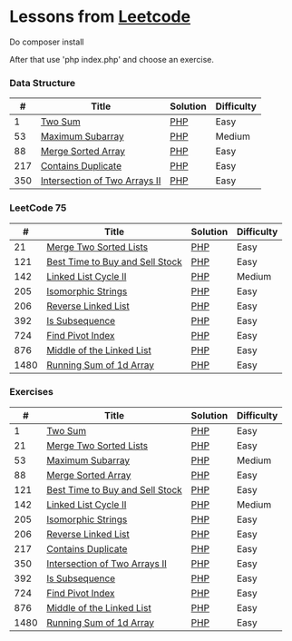 Lessons from [Leetcode](https://leetcode.com/)
========

Do composer install

After that use 'php index.php' and choose an exercise.

### Data Structure
| #   | Title | Solution                                                                                                          | Difficulty |
|-----| ----- |-------------------------------------------------------------------------------------------------------------------|------------|
| 1   |[Two Sum](https://leetcode.com/problems/two-sum/)| [PHP](https://github.com/shadar147/leetcode/blob/master/DataStructure/LevelOne/DayTwo/Exercise1/Solution.php)     | Easy       |
| 53  |[Maximum Subarray](https://leetcode.com/problems/maximum-subarray)| [PHP](https://github.com/shadar147/leetcode/blob/master/DataStructure/LevelOne/DayOne/Exercise51/Solution.php)    | Medium     |
| 88  |[Merge Sorted Array](https://leetcode.com/problems/merge-sorted-array)| [PHP](https://github.com/shadar147/leetcode/blob/master/DataStructure/LevelOne/DayTwo/Exercise88/Solution.php)    | Easy     |
| 217 |[Contains Duplicate](https://leetcode.com/problems/contains-duplicate)| [PHP](https://github.com/shadar147/leetcode/blob/master/DataStructure/LevelOne/DayOne/Exercise217/Solution.php)   | Easy       |
| 350 |[Intersection of Two Arrays II](https://leetcode.com/problems/intersection-of-two-arrays-ii)| [PHP](https://github.com/shadar147/leetcode/blob/master/DataStructure/LevelOne/DayThree/Exercise350/Solution.php) | Easy       |

### LeetCode 75
| #    | Title | Solution                                                                                                       | Difficulty |
|------| ----- |----------------------------------------------------------------------------------------------------------------|------------|
| 21   |[Merge Two Sorted Lists](https://leetcode.com/problems/merge-two-sorted-lists)| [PHP](https://github.com/shadar147/leetcode/blob/master/Leetcode75/LevelOne/DayThree/Exercise21/Solution.php)  | Easy       |
| 121  |[Best Time to Buy and Sell Stock](https://leetcode.com/problems/best-time-to-buy-and-sell-stock)| [PHP](https://github.com/shadar147/leetcode/blob/master/Leetcode75/LevelOne/DayFive/Exercise121/Solution.php)  | Easy     |
| 142  |[Linked List Cycle II](https://leetcode.com/problems/linked-list-cycle-ii)| [PHP](https://github.com/shadar147/leetcode/blob/master/Leetcode75/LevelOne/DayFour/Exercise142/Solution.php)  | Medium     |
| 205  |[Isomorphic Strings](https://leetcode.com/problems/isomorphic-strings)| [PHP](https://github.com/shadar147/leetcode/blob/master/Leetcode75/LevelOne/DayTwo/Exercise205/Solution.php)   | Easy       |
| 206  |[Reverse Linked List](https://leetcode.com/problems/reverse-linked-list)| [PHP](https://github.com/shadar147/leetcode/blob/master/Leetcode75/LevelOne/DayThree/Exercise206/Solution.php) | Easy       |
| 392  |[Is Subsequence](https://leetcode.com/problems/is-subsequence)| [PHP](https://github.com/shadar147/leetcode/blob/master/Leetcode75/LevelOne/DayTwo/Exercise392/Solution.php)   | Easy       |
| 724  |[Find Pivot Index](https://leetcode.com/problems/find-pivot-index)| [PHP](https://github.com/shadar147/leetcode/blob/master/Leetcode75/LevelOne/DayOne/Exercise724/Solution.php)   | Easy       |
| 876  |[Middle of the Linked List](https://leetcode.com/problems/middle-of-the-linked-list)| [PHP](https://github.com/shadar147/leetcode/blob/master/Leetcode75/LevelOne/DayFour/Exercise876/Solution.php)  | Easy       |
| 1480 |[Running Sum of 1d Array](https://leetcode.com/problems/running-sum-of-1d-array)| [PHP](https://github.com/shadar147/leetcode/blob/master/Leetcode75/LevelOne/DayOne/Exercise1480/Solution.php)  | Easy       |

### Exercises
| # | Title | Solution                                                                                  | Difficulty |
|---| ----- |-------------------------------------------------------------------------------------------|------------|
| 1 |[Two Sum](https://leetcode.com/problems/two-sum/)| [PHP](https://github.com/shadar147/leetcode/blob/master/DataStructure/LevelOne/DayTwo/Exercise1/Solution.php)   |Easy|
| 21  |[Merge Two Sorted Lists](https://leetcode.com/problems/merge-two-sorted-lists)| [PHP](https://github.com/shadar147/leetcode/blob/master/Leetcode75/LevelOne/DayThree/Exercise21/Solution.php) |Easy|
| 53 |[Maximum Subarray](https://leetcode.com/problems/maximum-subarray)| [PHP](https://github.com/shadar147/leetcode/blob/master/DataStructure/LevelOne/DayOne/Exercise51/Solution.php)     | Medium     |
| 88  |[Merge Sorted Array](https://leetcode.com/problems/merge-sorted-array)| [PHP](https://github.com/shadar147/leetcode/blob/master/DataStructure/LevelOne/DayTwo/Exercise88/Solution.php)     | Easy     |
| 121  |[Best Time to Buy and Sell Stock](https://leetcode.com/problems/best-time-to-buy-and-sell-stock)| [PHP](https://github.com/shadar147/leetcode/blob/master/Leetcode75/LevelOne/DayFive/Exercise121/Solution.php)  | Easy     |
| 142  |[Linked List Cycle II](https://leetcode.com/problems/linked-list-cycle-ii)| [PHP](https://github.com/shadar147/leetcode/blob/master/Leetcode75/LevelOne/DayFour/Exercise142/Solution.php)  | Medium     |
| 205  |[Isomorphic Strings](https://leetcode.com/problems/isomorphic-strings)| [PHP](https://github.com/shadar147/leetcode/blob/master/Leetcode75/LevelOne/DayTwo/Exercise205/Solution.php)  |Easy|
| 206  |[Reverse Linked List](https://leetcode.com/problems/reverse-linked-list)| [PHP](https://github.com/shadar147/leetcode/blob/master/Leetcode75/LevelOne/DayThree/Exercise206/Solution.php) |Easy|
| 217 |[Contains Duplicate](https://leetcode.com/problems/contains-duplicate)| [PHP](https://github.com/shadar147/leetcode/blob/master/DataStructure/LevelOne/DayOne/Exercise217/Solution.php)    | Easy       |
| 350 |[Intersection of Two Arrays II](https://leetcode.com/problems/intersection-of-two-arrays-ii)| [PHP](https://github.com/shadar147/leetcode/blob/master/DataStructure/LevelOne/DayThree/Exercise350/Solution.php) | Easy       |
| 392  |[Is Subsequence](https://leetcode.com/problems/is-subsequence)| [PHP](https://github.com/shadar147/leetcode/blob/master/Leetcode75/LevelOne/DayTwo/Exercise392/Solution.php)  |Easy|
| 724  |[Find Pivot Index](https://leetcode.com/problems/find-pivot-index)| [PHP](https://github.com/shadar147/leetcode/blob/master/Leetcode75/LevelOne/DayOne/Exercise724/Solution.php)  |Easy|
| 876  |[Middle of the Linked List](https://leetcode.com/problems/middle-of-the-linked-list)| [PHP](https://github.com/shadar147/leetcode/blob/master/Leetcode75/LevelOne/DayFour/Exercise876/Solution.php)  |Easy|
| 1480 |[Running Sum of 1d Array](https://leetcode.com/problems/running-sum-of-1d-array)| [PHP](https://github.com/shadar147/leetcode/blob/master/Leetcode75/LevelOne/DayOne/Exercise1480/Solution.php) |Easy|
